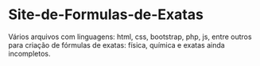 # Site-de-Formulas-de-Exatas
Vários arquivos com linguagens: html, css, bootstrap, php, js, entre outros para criação de fórmulas de exatas: física, química e exatas ainda incompletos.
